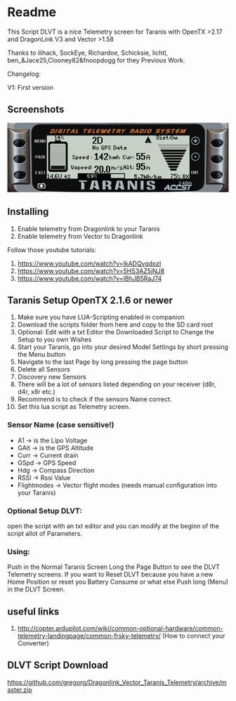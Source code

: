 # Readme

This Script DLVT is a nice Telemetry screen for Taranis with OpenTX >2.17 and DragonLink V3 and Vector >1.58

Thanks to ilihack, SockEye, Richardoe, Schicksie, lichtl, ben_&Jace25,Clooney82&fnoopdogg for they Previous Work.


Changelog:

V1:
First version


## Screenshots

![Screenshot](https://raw.githubusercontent.com/gregorg/Dragonlink_Vector_Taranis_Telemetry/master/screenshot.png)


## Installing

1. Enable telemetry from Dragonlink to your Taranis
2. Enable telemetry from Vector to Dragonlink

Follow those youtube tutorials: 

1. https://www.youtube.com/watch?v=lkADQvqdozI
2. https://www.youtube.com/watch?v=5HS3AZ5jNJ8
3. https://www.youtube.com/watch?v=IBhJB5RaJ74



## Taranis Setup OpenTX 2.1.6 or newer

1. Make sure you have LUA-Scripting enabled in companion
2. Download the scripts folder from here and copy to the SD card root
3. Optional: Edit with a txt Editor the Downloaded Script to Change the Setup to you own Wishes
3. Start your Taranis, go into your desired Model Settings by short pressing the Menu button
4. Navigate to the last Page by long pressing the page button
5. Delete all Sensors
6. Discovery new Sensors
7. There will be a lot of sensors listed depending on your receiver (d8r, d4r, x8r etc.)
8. Recommend is to check if the sensors Name correct. 
9. Set this lua script as Telemetry screen.

### Sensor Name (case sensitive!)

* A1 -> is the Lipo Voltage
* GAlt -> is the GPS Altitude
* Curr -> Current drain
* GSpd -> GPS Speed
* Hdg -> Compass Direction
* RSSI -> Rssi Value
* Flightmodes -> Vector flight modes (needs manual configuration into your Taranis)


### Optional Setup DLVT:

open the script with an txt editor and you can modify at the beginn of the script allot of Parameters.

### Using:

Push in the Normal Taranis Screen Long the Page Button to see the DLVT Telemetry screens.
If you want to Reset DLVT because you have a new Home Position or reset you Battery Consume or what else Push long (Menu) in the DLVT Screen.

## useful links

1. http://copter.ardupilot.com/wiki/common-optional-hardware/common-telemetry-landingpage/common-frsky-telemetry/ (How to connect your Converter)

## DLVT Script Download

https://github.com/gregorg/Dragonlink_Vector_Taranis_Telemetry/archive/master.zip


